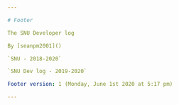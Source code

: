 ```yaml
---

# Footer

The SNU Developer log

By [seanpm2001]()

`SNU - 2018-2020`

`SNU Dev log - 2019-2020`

Footer version: 1 (Monday, June 1st 2020 at 5:17 pm)

---
```

